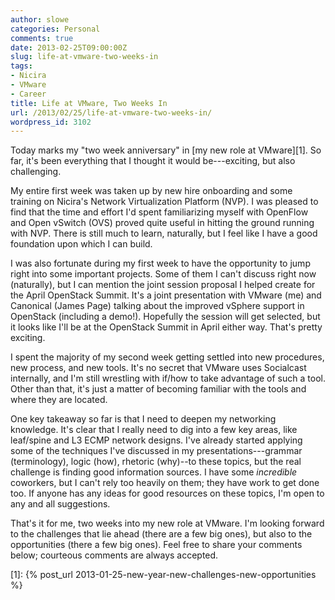 ```yaml
---
author: slowe
categories: Personal
comments: true
date: 2013-02-25T09:00:00Z
slug: life-at-vmware-two-weeks-in
tags:
- Nicira
- VMware
- Career
title: Life at VMware, Two Weeks In
url: /2013/02/25/life-at-vmware-two-weeks-in/
wordpress_id: 3102
---
```


Today marks my "two week anniversary" in [my new role at VMware][1]. So far, it's been everything that I thought it would be---exciting, but also challenging.

My entire first week was taken up by new hire onboarding and some training on Nicira's Network Virtualization Platform (NVP). I was pleased to find that the time and effort I'd spent familiarizing myself with OpenFlow and Open vSwitch (OVS) proved quite useful in hitting the ground running with NVP. There is still much to learn, naturally, but I feel like I have a good foundation upon which I can build.

I was also fortunate during my first week to have the opportunity to jump right into some important projects. Some of them I can't discuss right now (naturally), but I can mention the joint session proposal I helped create for the April OpenStack Summit. It's a joint presentation with VMware (me) and Canonical (James Page) talking about the improved vSphere support in OpenStack (including a demo!). Hopefully the session will get selected, but it looks like I'll be at the OpenStack Summit in April either way. That's pretty exciting.

I spent the majority of my second week getting settled into new procedures, new process, and new tools. It's no secret that VMware uses Socialcast internally, and I'm still wrestling with if/how to take advantage of such a tool. Other than that, it's just a matter of becoming familiar with the tools and where they are located.

One key takeaway so far is that I need to deepen my networking knowledge. It's clear that I really need to dig into a few key areas, like leaf/spine and L3 ECMP network designs. I've already started applying some of the techniques I've discussed in my presentations---grammar (terminology), logic (how), rhetoric (why)--to these topics, but the real challenge is finding good information sources. I have some _incredible_ coworkers, but I can't rely too heavily on them; they have work to get done too. If anyone has any ideas for good resources on these topics, I'm open to any and all suggestions.

That's it for me, two weeks into my new role at VMware. I'm looking forward to the challenges that lie ahead (there are a few big ones), but also to the opportunities (there a few big ones). Feel free to share your comments below; courteous comments are always accepted.

[1]: {% post_url 2013-01-25-new-year-new-challenges-new-opportunities %}
